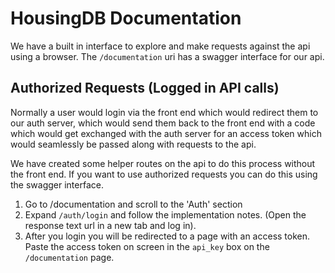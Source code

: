 # HousingDB Documentation

We have a built in interface to explore and make requests against the api using a browser. The `/documentation` uri has a swagger interface for our api.

## Authorized Requests (Logged in API calls)

Normally a user would login via the front end which would redirect them to our auth server, which would send them back to the front end with a code which would get exchanged with the auth server for an access token which would seamlessly be passed along with requests to the api.

We have created some helper routes on the api to do this process without the front end. If you want to use authorized requests you can do this using the swagger interface.

1. Go to /documentation and scroll to the 'Auth' section
2. Expand `/auth/login` and follow the implementation notes. (Open the response text url in a new tab and log in).
3. After you login you will be redirected to a page with an access token. Paste the access token on screen in the `api_key` box on the `/documentation` page.

